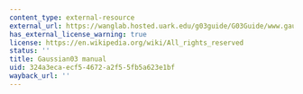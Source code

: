 ```yaml
---
content_type: external-resource
external_url: https://wanglab.hosted.uark.edu/g03guide/G03Guide/www.gaussian.com/g_ur/g03mantop.htm
has_external_license_warning: true
license: https://en.wikipedia.org/wiki/All_rights_reserved
status: ''
title: Gaussian03 manual
uid: 324a3eca-ecf5-4672-a2f5-5fb5a623e1bf
wayback_url: ''
---
```

